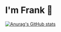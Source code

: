 # I'm Frank 👋

[![Anurag's GitHub stats](https://github-readme-stats.vercel.app/api?username=frankborncode)](https://github.com/frankborncode/github-readme-stats)
